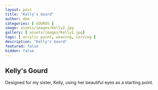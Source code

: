 ```yaml
---
layout: post
title: "Kelly's Gourd"
author: dee
categories: [ GOURDS ]
image: assets/images/Kelly2.jpg
gallery: [ assets/images/Kelly1.jpg]
tags: [ acrylic paint, weaving, carving ]
description: "Kelly's Gourd"
featured: false
hidden: false
---
```


## Kelly's Gourd

Designed for my sister, Kelly, using her beautiful eyes as a starting point.
